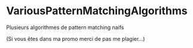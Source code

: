 # VariousPatternMatchingAlgorithms

Plusieurs algorithmes de pattern matching naifs

(Si vous êtes dans ma promo merci de pas me plagier...)
